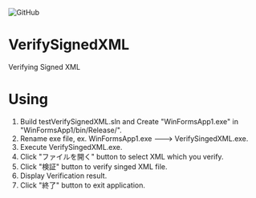 ![GitHub](https://img.shields.io/github/license/LittleBear-6w6/VerifySignedXML)

# VerifySignedXML

Verifying Signed XML

# Using

1. Build testVerifySignedXML.sln and Create "WinFormsApp1.exe" in "WinFormsApp1/bin/Release/".
2. Rename exe file, ex. WinFormsApp1.exe ---> VerifySingedXML.exe.
3. Execute VerifySingedXML.exe.
4. Click "ファイルを開く" button to select XML which you verify.
5. Click "検証" button to verify singed XML file.
6. Display Verification result.
7. Click "終了" button to exit application.
